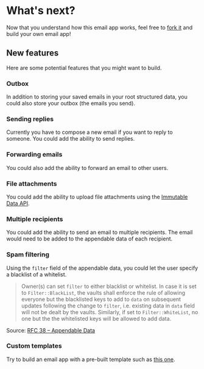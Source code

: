 # What's next?

Now that you understand how this email app works, feel free to [fork it](https://github.com/maidsafe/safe_examples) and build your own email app!

## New features

Here are some potential features that you might want to build.

### Outbox

In addition to storing your saved emails in your root structured data, you could also store your outbox (the emails you send).

### Sending replies

Currently you have to compose a new email if you want to reply to someone. You could add the ability to send replies.

### Forwarding emails

You could also add the ability to forward an email to other users.

### File attachments

You could add the ability to upload file attachments using the [Immutable Data API](https://api.safedev.org/low-level-api/immutable-data/).

### Multiple recipients

You could add the ability to send an email to multiple recipients. The email would need to be added to the appendable data of each recipient.

### Spam filtering

Using the `filter` field of the appendable data, you could let the user specify a blacklist of a whitelist.

> Owner(s) can set `filter` to either blacklist or whitelist. In case it is set to `Filter::BlackList`, the vaults shall enforce the rule of allowing everyone but the blacklisted keys to add to `data` on subsequent updates following the change to `filter`, i.e. existing data in `data` field will not be dealt by the vaults. Similarly, if set to `Filter::WhiteList`, no one but the the whitelisted keys will be allowed to add data.

Source: [RFC 38 – Appendable Data](https://github.com/maidsafe/rfcs/blob/master/text/0038-appendable-data/0038-appendable-data.md)

### Custom templates

Try to build an email app with a pre-built template such as [this one](http://purecss.io/layouts/email/).
